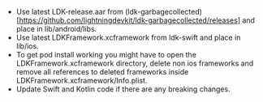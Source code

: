 - Use latest LDK-release.aar from (ldk-garbagecollected)[https://github.com/lightningdevkit/ldk-garbagecollected/releases] and place in lib/android/libs.
- Use latest LDKFramework.xcframework from ldk-swift and place in lib/ios.
- To get pod install working you might have to open the LDKFramework.xcframework directory, delete non ios frameworks and remove all references to deleted frameworks inside LDKFramework.xcframework/Info.plist.
- Update Swift and Kotlin code if there are any breaking changes.